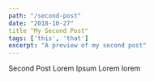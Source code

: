 ```yaml
---
path: "/second-post"
date: "2018-10-27"
title "My Second Post"
tags: ['this', 'that']
excerpt: "A preview of my second post"
---
```


Second Post Lorem Ipsum
Lorem lorem
